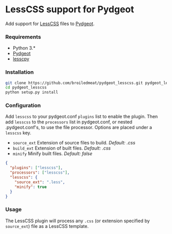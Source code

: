# LessCSS support for Pydgeot
Add support for [LessCSS](http://lesscss.org) files to [Pydgeot](http://www.github.com/broiledmeat/pydgeot).

### Requirements
- Python 3.*
- [Pydgeot](http://www.github.com/broiledmeat/pydgeot)
- [lesscpy](https://pypi.python.org/pypi/lesscpy)

### Installation
```bash
git clone https://github.com/broiledmeat/pydgeot_lesscss.git pydgeot_lesscss
cd pydgeot_lesscss
python setup.py install
```

### Configuration
Add `lesscss` to your pydgeot.conf `plugins` list to enable the plugin. Then add `lesscss` to the `processors` list in
pydgeot.conf, or nested .pydgeot.conf's, to use the file processor. Options are placed under a `lesscss` key.
- `source_ext` Extension of source files to build. _Default: .css_
- `build_ext` Extension of built files. _Default: .css_
- `minify` Minify built files. _Default: false_

```json
{
  "plugins": ["lesscss"],
  "processors": ["lesscss"],
  "lesscss": {
    "source_ext": ".less",
    "minify": true
  }
}
```

### Usage
The LessCSS plugin will process any `.css` (or extension specified by `source_ext`) file as a LessCSS template.
